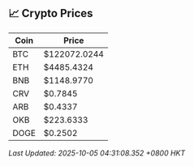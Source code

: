 ## 📈 Crypto Prices

| Coin | Price |
| ---- | ----- |
| BTC | $122072.0244 |
| ETH | $4485.4324 |
| BNB | $1148.9770 |
| CRV | $0.7845 |
| ARB | $0.4337 |
| OKB | $223.6333 |
| DOGE | $0.2502 |

_Last Updated: 2025-10-05 04:31:08.352 +0800 HKT_